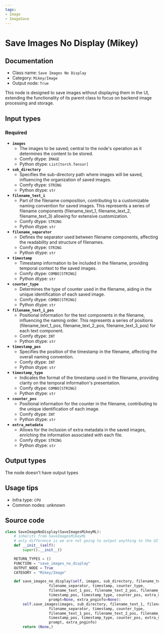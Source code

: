```yaml
---
tags:
- Image
- ImageSave
---
```


# Save Images No Display (Mikey)
## Documentation
- Class name: `Save Images No Display`
- Category: `Mikey/Image`
- Output node: `True`

This node is designed to save images without displaying them in the UI, extending the functionality of its parent class to focus on backend image processing and storage.
## Input types
### Required
- **`images`**
    - The images to be saved; central to the node's operation as it determines the content to be stored.
    - Comfy dtype: `IMAGE`
    - Python dtype: `List[torch.Tensor]`
- **`sub_directory`**
    - Specifies the sub-directory path where images will be saved, influencing the organization of saved images.
    - Comfy dtype: `STRING`
    - Python dtype: `str`
- **`filename_text_i`**
    - Part of the filename composition, contributing to a customizable naming convention for saved images. This represents a series of filename components (filename_text_1, filename_text_2, filename_text_3) allowing for extensive customization.
    - Comfy dtype: `STRING`
    - Python dtype: `str`
- **`filename_separator`**
    - Defines the separator used between filename components, affecting the readability and structure of filenames.
    - Comfy dtype: `STRING`
    - Python dtype: `str`
- **`timestamp`**
    - Timestamp information to be included in the filename, providing temporal context to the saved images.
    - Comfy dtype: `COMBO[STRING]`
    - Python dtype: `str`
- **`counter_type`**
    - Determines the type of counter used in the filename, aiding in the unique identification of each saved image.
    - Comfy dtype: `COMBO[STRING]`
    - Python dtype: `str`
- **`filename_text_i_pos`**
    - Positional information for the text components in the filename, influencing the naming order. This represents a series of positions (filename_text_1_pos, filename_text_2_pos, filename_text_3_pos) for each text component.
    - Comfy dtype: `INT`
    - Python dtype: `str`
- **`timestamp_pos`**
    - Specifies the position of the timestamp in the filename, affecting the overall naming convention.
    - Comfy dtype: `INT`
    - Python dtype: `str`
- **`timestamp_type`**
    - Indicates the format of the timestamp used in the filename, providing clarity on the temporal information's presentation.
    - Comfy dtype: `COMBO[STRING]`
    - Python dtype: `str`
- **`counter_pos`**
    - Positional information for the counter in the filename, contributing to the unique identification of each image.
    - Comfy dtype: `INT`
    - Python dtype: `str`
- **`extra_metadata`**
    - Allows for the inclusion of extra metadata in the saved images, enriching the information associated with each file.
    - Comfy dtype: `STRING`
    - Python dtype: `str`
## Output types
The node doesn't have output types
## Usage tips
- Infra type: `CPU`
- Common nodes: unknown


## Source code
```python
class SaveImageNoDisplay(SaveImagesMikeyML):
    # inherits from SaveImagesMikeyML
    # only difference is we are not going to output anything to the UI
    def __init__(self):
        super().__init__()

    RETURN_TYPES = ()
    FUNCTION = "save_images_no_display"
    OUTPUT_NODE = True
    CATEGORY = "Mikey/Image"

    def save_images_no_display(self, images, sub_directory, filename_text_1, filename_text_2, filename_text_3,
                    filename_separator, timestamp, counter_type,
                    filename_text_1_pos, filename_text_2_pos, filename_text_3_pos,
                    timestamp_pos, timestamp_type, counter_pos, extra_metadata,
                    prompt=None, extra_pnginfo=None):
        self.save_images(images, sub_directory, filename_text_1, filename_text_2, filename_text_3,
                    filename_separator, timestamp, counter_type,
                    filename_text_1_pos, filename_text_2_pos, filename_text_3_pos,
                    timestamp_pos, timestamp_type, counter_pos, extra_metadata,
                    prompt, extra_pnginfo)
        return (None,)

```
